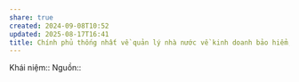 ```yaml
---
share: true
created: 2024-09-08T10:52
updated: 2025-08-17T16:41
title: Chính phủ thống nhất về quản lý nhà nước về kinh doanh bảo hiểm, và quy định về bảo hiểm bắt buộc. Bộ tài chính quản lý, giám sát, báo cáo về kinh doanh bảo hiểm, và quy định về mức hoa hồng tối đa của công ty
---
```

Khái niệm:: 
Nguồn:: 
